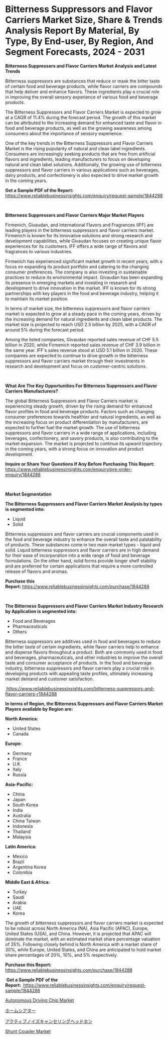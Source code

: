 <p><h1>Bitterness Suppressors and Flavor Carriers Market Size, Share & Trends Analysis Report By Material, By Type, By End-user, By Region, And Segment Forecasts, 2024 - 2031</h1></p><p><strong>Bitterness Suppressors and Flavor Carriers Market Analysis and Latest Trends</strong></p>
<p><p>Bitterness suppressors are substances that reduce or mask the bitter taste of certain food and beverage products, while flavor carriers are compounds that help deliver and enhance flavors. These ingredients play a crucial role in improving the overall sensory experience of various food and beverage products.</p><p>The Bitterness Suppressors and Flavor Carriers Market is expected to grow at a CAGR of 11.4% during the forecast period. The growth of this market can be attributed to the increasing demand for enhanced taste and flavor in food and beverage products, as well as the growing awareness among consumers about the importance of sensory experience.</p><p>One of the key trends in the Bitterness Suppressors and Flavor Carriers Market is the rising popularity of natural and clean label ingredients. Consumers are increasingly seeking products that are free from artificial flavors and ingredients, leading manufacturers to focus on developing natural and clean label solutions. Additionally, the growing use of bitterness suppressors and flavor carriers in various applications such as beverages, dairy products, and confectionery is also expected to drive market growth in the coming years.</p></p>
<p><strong>Get a Sample PDF of the Report:&nbsp;</strong> <a href="https://www.reliablebusinessinsights.com/enquiry/request-sample/1844288">https://www.reliablebusinessinsights.com/enquiry/request-sample/1844288</a></p>
<p>&nbsp;</p>
<p><strong>Bitterness Suppressors and Flavor Carriers Major Market Players</strong></p>
<p><p>Firmenich, Givaudan, and International Flavors and Fragrances (IFF) are leading players in the bitterness suppressors and flavor carriers market. Firmenich is known for its innovative solutions and strong research and development capabilities, while Givaudan focuses on creating unique flavor experiences for its customers. IFF offers a wide range of flavors and fragrances to various industries.</p><p>Firmenich has experienced significant market growth in recent years, with a focus on expanding its product portfolio and catering to the changing consumer preferences. The company is also investing in sustainable practices to reduce its environmental impact. Givaudan has been expanding its presence in emerging markets and investing in research and development to drive innovation in the market. IFF is known for its strong partnerships with key players in the food and beverage industry, helping it to maintain its market position.</p><p>In terms of market size, the bitterness suppressors and flavor carriers market is expected to grow at a steady pace in the coming years, driven by the increasing demand for natural ingredients and clean label products. The market size is projected to reach USD 2.5 billion by 2025, with a CAGR of around 5% during the forecast period.</p><p>Among the listed companies, Givaudan reported sales revenue of CHF 5.5 billion in 2020, while Firmenich reported sales revenue of CHF 3.9 billion in the same year. IFF's sales revenue stood at USD 5.1 billion in 2020. These companies are expected to continue to drive growth in the bitterness suppressors and flavor carriers market through their investments in research and development and focus on customer-centric solutions.</p></p>
<p>&nbsp;</p>
<p><strong>What Are The Key Opportunities For Bitterness Suppressors and Flavor Carriers Manufacturers?</strong></p>
<p><p>The global Bitterness Suppressors and Flavor Carriers market is experiencing steady growth, driven by the rising demand for enhanced flavor profiles in food and beverage products. Factors such as changing consumer preferences towards healthier and natural ingredients, as well as the increasing focus on product differentiation by manufacturers, are expected to further fuel the market growth. The use of bitterness suppressors and flavor carriers in a wide range of applications, including beverages, confectionery, and savory products, is also contributing to the market expansion. The market is projected to continue its upward trajectory in the coming years, with a strong focus on innovation and product development.</p></p>
<p><strong>Inquire or Share Your Questions If Any Before Purchasing This Report:</strong> <a href="https://www.reliablebusinessinsights.com/enquiry/pre-order-enquiry/1844288">https://www.reliablebusinessinsights.com/enquiry/pre-order-enquiry/1844288</a></p>
<p>&nbsp;</p>
<p><strong>Market Segmentation</strong></p>
<p><strong>The Bitterness Suppressors and Flavor Carriers Market Analysis by types is segmented into:</strong></p>
<p><ul><li>Liquid</li><li>Solid</li></ul></p>
<p><p>Bitterness suppressors and flavor carriers are crucial components used in the food and beverage industry to enhance the overall taste and palatability of products. These substances come in two main market types - liquid and solid. Liquid bitterness suppressors and flavor carriers are in high demand for their ease of incorporation into a wide range of food and beverage formulations. On the other hand, solid forms provide longer shelf stability and are preferred for certain applications that require a more controlled release of flavors and aromas.</p></p>
<p><strong>Purchase this Report:&nbsp;</strong><a href="https://www.reliablebusinessinsights.com/purchase/1844288">https://www.reliablebusinessinsights.com/purchase/1844288</a></p>
<p>&nbsp;</p>
<p><strong>The Bitterness Suppressors and Flavor Carriers Market Industry Research by Application is segmented into:</strong></p>
<p><ul><li>Food and Beverages</li><li>Pharmaceuticals</li><li>Others</li></ul></p>
<p><p>Bitterness suppressors are additives used in food and beverages to reduce the bitter taste of certain ingredients, while flavor carriers help to enhance and disperse flavors throughout a product. Both are commonly used in food and beverages, pharmaceuticals, and other industries to improve the overall taste and consumer acceptance of products. In the food and beverage industry, bitterness suppressors and flavor carriers play a crucial role in developing products with appealing taste profiles, ultimately increasing market demand and customer satisfaction.</p></p>
<p><a href="https://www.reliablebusinessinsights.com/bitterness-suppressors-and-flavor-carriers-r1844288">&nbsp;https://www.reliablebusinessinsights.com/bitterness-suppressors-and-flavor-carriers-r1844288</a></p>
<p><strong>In terms of Region, the Bitterness Suppressors and Flavor Carriers Market Players available by Region are:</strong></p>
<p>
    <p> <strong> North America: </strong>
        <ul>
            <li>United States</li>
            <li>Canada</li>
        </ul>
        </p> 
    <p> <strong> Europe: </strong>
        <ul>
            <li>Germany</li>
            <li>France</li>
            <li>U.K.</li>
            <li>Italy</li>
            <li>Russia</li>
        </ul>
        </p> 
    <p> <strong> Asia-Pacific: </strong>
        <ul>
            <li>China</li>
            <li>Japan</li>
            <li>South Korea</li>
            <li>India</li>
            <li>Australia</li>
            <li>China Taiwan</li>
            <li>Indonesia</li>
            <li>Thailand</li>
            <li>Malaysia</li>
        </ul>
        </p> 
    <p> <strong> Latin America: </strong>
        <ul>
            <li>Mexico</li>
            <li>Brazil</li>
            <li>Argentina Korea</li>
            <li>Colombia</li>
        </ul>
        </p> 
    <p> <strong> Middle East & Africa: </strong>
        <ul>
            <li>Turkey</li>
            <li>Saudi</li>
            <li>Arabia</li>
            <li>UAE</li>
            <li>Korea</li>
        </ul>
    </p>
    </p>
<p><p>The growth of bitterness suppressors and flavor carriers market is expected to be robust across North America (NA), Asia Pacific (APAC), Europe, United States (USA), and China. However, it is projected that APAC will dominate the market, with an estimated market share percentage valuation of 35%. Following closely behind is North America with a market share of 30%, while Europe, United States, and China are anticipated to hold market share percentages of 20%, 10%, and 5% respectively.</p></p>
<p><strong>Purchase this Report: </strong><a href="https://www.reliablebusinessinsights.com/purchase/1844288">https://www.reliablebusinessinsights.com/purchase/1844288</a></p>
<p>&nbsp;<strong>Get a Sample PDF of the Report:&nbsp;&nbsp;</strong><a href="https://www.reliablebusinessinsights.com/enquiry/request-sample/1844288">https://www.reliablebusinessinsights.com/enquiry/request-sample/1844288</a></p>
<p><strong></strong></p>
<p><p><a href="https://github.com/JuliaFadel1922/Market-Research-Report-List-1/blob/main/autonomous-driving-chip-market.md">Autonomous Driving Chip Market</a></p><p><a href="https://github.com/hwbcz413288296/Market-Research-Report-List-2/blob/main/4118247151251.md">ホームシアター</a></p><p><a href="https://github.com/JacksonWiza1924/Market-Research-Report-List-2/blob/main/3900968151252.md">アクティブノイズキャンセリングヘッドホン</a></p><p><a href="https://github.com/moyahfrancoestellec51j635wcx/Market-Research-Report-List-3/blob/main/shunt-coupler-market.md">Shunt Coupler Market</a></p></p>